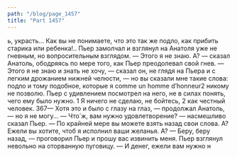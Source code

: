 ```yaml
---
path: "/blog/page_1457"
title: "Part 1457"
---
```


ь, украсть... Как вы не понимаете, что это так же подло, как прибить старика или ребенка!..
Пьер замолчал и взглянул на Анатоля уже не гневным, но вопросительным взглядом.
— Этого я не знаю. А? — сказал Анатоль, ободряясь по мере того, как Пьер преодолевал свой гнев. — Этого я не знаю и знать не хочу, — сказал он, не глядя на Пьера и с легким дрожанием нижней челюсти, — но вы сказали мне такие слова: подло и тому подобное, которые я comme un homme d’honneur2 никому не позволю.
Пьер с удивлением посмотрел на него, не в силах понять, чего ему было нужно.
1 Я ничего не сделаю, не бойтесь,
2 как честный человек.
367— Хотя это и было с глазу на глаз, — продолжал Анатоль, — но я не могу...
— Что́ ж, вам нужно удовлетворение? — насмешливо сказал Пьер.
— По крайней мере вы можете взять назад свои слова. А? Ежели вы хотите, чтоб я исполнил ваши желанья. А?
— Беру, беру назад, — проговорил Пьер и прошу вас извинить меня. Пьер взглянул невольно на оторванную пуговицу. — И денег, ежели вам нужно н
